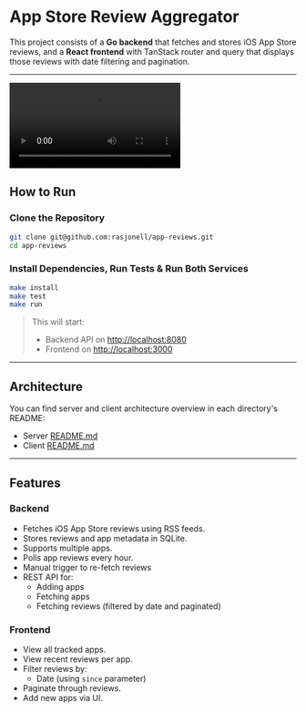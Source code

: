 # App Store Review Aggregator

This project consists of a **Go backend** that fetches and stores iOS App Store reviews, and a **React frontend** with TanStack router and query
that displays those reviews with date filtering and pagination.

---

![Recording](./recording.mp4)

## How to Run

### Clone the Repository

```bash
git clone git@github.com:rasjonell/app-reviews.git
cd app-reviews
```

### Install Dependencies, Run Tests & Run Both Services

```bash
make install
make test
make run
```

> This will start:
> - Backend API on [http://localhost:8080](http://localhost:8080)
> - Frontend on [http://localhost:3000](http://localhost:3000)

---

## Architecture

You can find server and client architecture overview in each directory's README:

- Server [README.md](./server/README.md)
- Client [README.md](./client/README.md)

---

## Features

### Backend

- Fetches iOS App Store reviews using RSS feeds.
- Stores reviews and app metadata in SQLite.
- Supports multiple apps.
- Polls app reviews every hour.
- Manual trigger to re-fetch reviews
- REST API for:
  - Adding apps
  - Fetching apps
  - Fetching reviews (filtered by date and paginated)

### Frontend

- View all tracked apps.
- View recent reviews per app.
- Filter reviews by:
  - Date (using `since` parameter)
- Paginate through reviews.
- Add new apps via UI.
